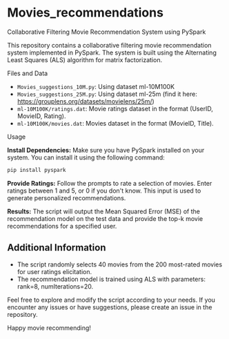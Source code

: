 # Movies_recommendations
 
Collaborative Filtering Movie Recommendation System using PySpark

This repository contains a collaborative filtering movie recommendation system implemented in PySpark. The system is built using the Alternating Least Squares (ALS) algorithm for matrix factorization.

Files and Data

- `Movies_suggestions_10M.py`: Using dataset ml-10M100K
- `Movies_suggestions_25M.py`: Using dataset ml-25m (find it here: https://grouplens.org/datasets/movielens/25m/)
- `ml-10M100K/ratings.dat`: Movie ratings dataset in the format (UserID, MovieID, Rating).
- `ml-10M100K/movies.dat`: Movies dataset in the format (MovieID, Title).

Usage

**Install Dependencies:**
   Make sure you have PySpark installed on your system. You can install it using the following command:
   ```bash
   pip install pyspark
   ```
   
**Provide Ratings:**
   Follow the prompts to rate a selection of movies. Enter ratings between 1 and 5, or 0 if you don't know. This input is used to generate personalized recommendations.

**Results:**
   The script will output the Mean Squared Error (MSE) of the recommendation model on the test data and provide the top-k movie recommendations for a specified user.

## Additional Information

- The script randomly selects 40 movies from the 200 most-rated movies for user ratings elicitation.
- The recommendation model is trained using ALS with parameters: rank=8, numIterations=20.

Feel free to explore and modify the script according to your needs. If you encounter any issues or have suggestions, please create an issue in the repository.

Happy movie recommending!
